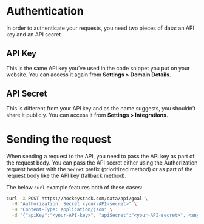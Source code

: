 # Authentication

In order to authenticate your requests, you need two pieces of data: an API key and an API secret.

## API Key

This is the same API key you’ve used in the code snippet you put on your website. You can access it again from **Settings > Domain Details**.

## API Secret

This is different from your API key and as the name suggests, you shouldn’t share it publicly. You can access it from **Settings > Integrations**.

# Sending the request

When sending a request to the API, you need to pass the API key as part of the request body. You can pass the API secret either using the Authorization request header with the `Secret` prefix (prioritized method) or as part of the request body like the API key (fallback method).

The below `curl` example features both of these cases:

```bash
curl -X POST https://hockeystack.com/data/api/goal \
  -H "Authorization: Secret <your-API-secret>" \
  -H "Content-Type: application/json" \
  -d '{"apiKey":"<your-API-key>", "apiSecret":"<your-API-secret>", <any-other-data>}' \
```